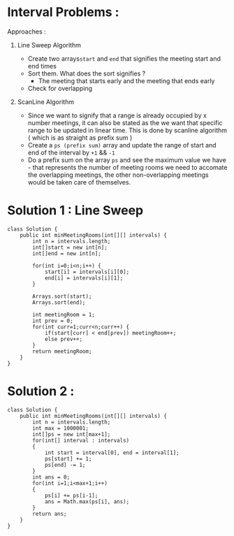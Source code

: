 # Interval Problems : 

Approaches : 

1. Line Sweep Algorithm
	* Create two arrays`start` and `end` that signifies the meeting start and end times
	* Sort them. What does the sort signifies ?
		* The meeting that starts early and the meeting that ends early
	* Check for overlapping


2. ScanLine Algorithm
	* Since we want to signify that a range is already occupied by x number meetings, it can also be stated as the we want that specific range to be updated in linear time. This is done by scanline algorithm ( which is as straight as prefix sum )
	* Create a `ps (prefix sum)` array and update the range of start and end of the interval by `+1` && `-1`
	* Do a prefix sum on the array `ps` and see the maximum value we have - that represents the number of meeting rooms we need to accomate the overlapping meetings, the other non-overlapping meetings would be taken care of themselves.


# Solution 1 : Line Sweep
```
class Solution {
    public int minMeetingRooms(int[][] intervals) {
        int n = intervals.length;
        int[]start = new int[n];
        int[]end = new int[n];
        
        for(int i=0;i<n;i++) {
            start[i] = intervals[i][0];
            end[i] = intervals[i][1];
        }
        
        Arrays.sort(start);
        Arrays.sort(end);
        
        int meetingRoom = 1;
        int prev = 0;
        for(int curr=1;curr<n;curr++) {
            if(start[curr] < end[prev]) meetingRoom++;
            else prev++;
        }
        return meetingRoom;
    }
}
```

# Solution 2 :
```
class Solution {
    public int minMeetingRooms(int[][] intervals) {
        int n = intervals.length;
        int max = 1000001;
        int[]ps = new int[max+1];
        for(int[] interval : intervals)
        {
            int start = interval[0], end = interval[1];
            ps[start] += 1;
            ps[end] -= 1;
        }
        int ans = 0;
        for(int i=1;i<max+1;i++)
        {
            ps[i] += ps[i-1];
            ans = Math.max(ps[i], ans);
        }
        return ans;
    }
}
```

